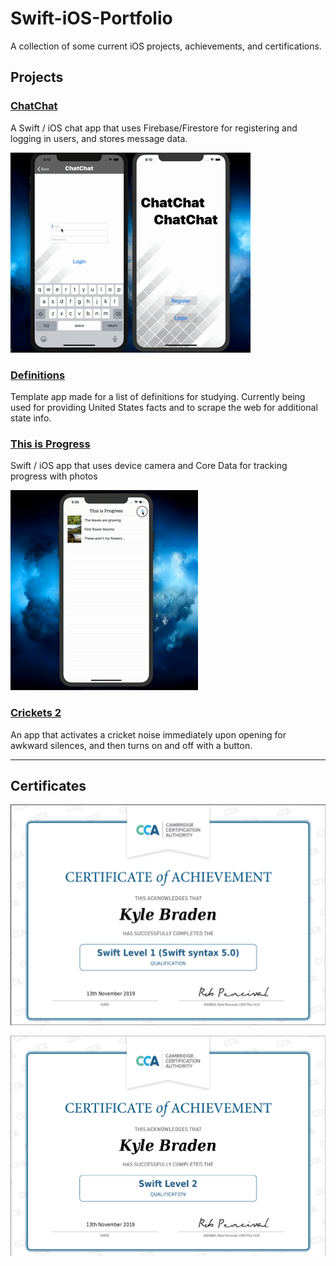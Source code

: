 # Swift-iOS-Portfolio
A collection of some current iOS projects, achievements, and certifications.



## Projects

### [ChatChat](https://github.com/brickatyourfeet/ChatChat)
A Swift / iOS chat app that uses Firebase/Firestore for registering and logging in users, and stores message data.

![ChatChat demo gif](https://github.com/brickatyourfeet/Swift-iOS-Portfolio/blob/master/chatchat-demo-small-low-quality.gif)


### [Definitions](https://github.com/brickatyourfeet/definitions)
Template app made for a list of definitions for studying.
Currently being used for providing United States facts and to scrape the web for additional state info.


### [This is Progress](https://github.com/brickatyourfeet/this-is-progress)
Swift / iOS app that uses device camera and Core Data for tracking progress with photos

![Progress demo gif](https://github.com/brickatyourfeet/Swift-iOS-Portfolio/blob/master/progress-quick-demo-small.gif)


### [Crickets 2](https://github.com/brickatyourfeet/crickets-2)
An app that activates a cricket noise immediately upon opening for awkward silences, and then turns on and off with a button.


---------------

## Certificates

![Swift Level 1 Certification](https://github.com/brickatyourfeet/Swift-iOS-Portfolio/blob/master/KBraden-Swift5-lvl1-cert.png)

![Swift Level 2 Certification](https://github.com/brickatyourfeet/Swift-iOS-Portfolio/blob/master/KBraden-Swift5-lvl2-cert.png)

